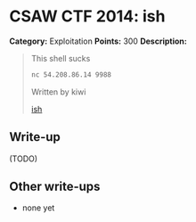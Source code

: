 # CSAW CTF 2014: ish

**Category:** Exploitation
**Points:** 300
**Description:**

> This shell sucks
>
> ```bash
> nc 54.208.86.14 9988
> ```
>
> Written by kiwi
>
> [ish](ish)

## Write-up

(TODO)

## Other write-ups

* none yet
